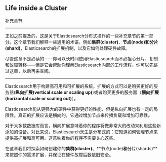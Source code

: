 ## Life inside a Cluster

补充章节
****

正如之前提及的，这是关于Elasticsearch分布式操作的一些补充章节的第一部分。这个章节我们解释一些通用的术语，例如**集群(cluster)**、**节点(node)**和**分片(shard)**，Elasticsearch的扩展机制，以及它如何处理硬件故障。

尽管这章不是必读的——你可以长时间使用Elasticsearch而不必担心分片、复制和故障转移——但是它会帮助你理解Elasticsearch内部的工作流程，你可以先跳过这章，以后再来查阅。

****

Elasticsearch用于构建高可用和可扩展的系统。扩展的方式可以是购买更好的服务器(**纵向扩展(vertical scale or scaling up)**)或者购买更多的服务器（**横向扩展(horizontal scale or scaling out)**）。

Elasticsearch能从更强大的硬件中获得更好的性能，但是纵向扩展也有一定的局限性。真正的扩展应该是横向的，它通过增加节点来传播负载和增加可靠性。

对于大多数数据库而言，横向扩展意味着你的程序将做非常大的改动来利用这些新添加的设备。对比来说，Elasticsearch天生是分布式的：它知道如何管理节点来提供高扩展和高可用。这意味着你的程序不需要关心这些。

在这章我们将探索如何创建你的**集群(cluster)**、**节点(node)**和**分片(shards)**来按照你的需求扩展，并保证在硬件故障后数依旧安全。
